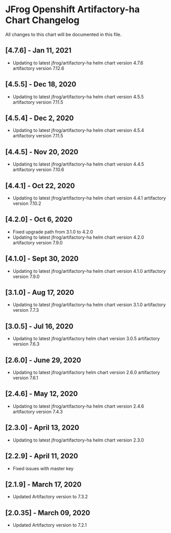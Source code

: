# JFrog  Openshift Artifactory-ha Chart Changelog
All changes to this chart will be documented in this file.

## [4.7.6] - Jan 11, 2021
* Updating to latest jfrog/artifactory-ha helm chart version 4.7.6 artifactory version 7.12.6

## [4.5.5] - Dec 18, 2020
* Updating to latest jfrog/artifactory-ha helm chart version 4.5.5 artifactory version 7.11.5

## [4.5.4] - Dec 2, 2020
* Updating to latest jfrog/artifactory-ha helm chart version 4.5.4 artifactory version 7.11.5

## [4.4.5] - Nov 20, 2020
* Updating to latest jfrog/artifactory-ha helm chart version 4.4.5 artifactory version 7.10.6

## [4.4.1] - Oct 22, 2020
* Updating to latest jfrog/artifactory-ha helm chart version 4.4.1 artifactory version 7.10.2

## [4.2.0] - Oct 6, 2020
* Fixed upgrade path from 3.1.0 to 4.2.0
* Updating to latest jfrog/artifactory-ha helm chart version 4.2.0 artifactory version 7.9.0

## [4.1.0] - Sept 30, 2020
* Updating to latest jfrog/artifactory-ha helm chart version 4.1.0 artifactory version 7.9.0

## [3.1.0] - Aug 17, 2020
* Updating to latest jfrog/artifactory-ha helm chart version 3.1.0 artifactory version 7.7.3

## [3.0.5] - Jul 16, 2020
* Updating to latest jfrog/artifactory helm chart version 3.0.5 artifactory version 7.6.3

## [2.6.0] - June 29, 2020
* Updating to latest jfrog/artifactory helm chart version 2.6.0 artifactory version 7.6.1

## [2.4.6] - May 12, 2020
* Updating to latest jfrog/artifactory-ha helm chart version 2.4.6 artifactory version 7.4.3

## [2.3.0] - April 13, 2020
* Updating to latest jfrog/artifactory-ha helm chart version 2.3.0

## [2.2.9] - April 11, 2020
* Fixed issues with master key

## [2.1.9] - March 17, 2020
* Updated Artifactory version to 7.3.2

## [2.0.35] - March 09, 2020
* Updated Artifactory version to 7.2.1
